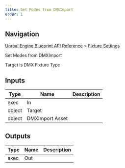```yaml
---
title: Set Modes from DMXImport
order: 1
---
```

## Navigation

[Unreal Engine Blueprint API Reference](https://dev.epicgames.com/documentation/en-us/unreal-engine/BlueprintAPI) > [Fixture Settings](https://dev.epicgames.com/documentation/en-us/unreal-engine/BlueprintAPI/FixtureSettings)

Set Modes from DMXImport

Target is DMX Fixture Type

## Inputs

| Type | Name | Description |
| --- | --- | --- |
| exec | In |  |
| object | Target |  |
| object | DMXImport Asset |  |

## Outputs

| Type | Name | Description |
| --- | --- | --- |
| exec | Out |  |
